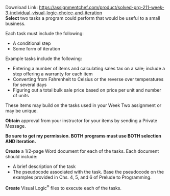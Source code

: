 Download Link: https://assignmentchef.com/product/solved-prg-211-week-3-individual-visual-logic-choice-and-iteration
<br>
<strong>Select</strong> two tasks a program could perform that would be useful to a small business.

Each task must include the following:

<ul>

 <li>A conditional step</li>

 <li>Some form of iteration</li>

</ul>

Example tasks include the following:

<ul>

 <li>Entering a number of items and calculating sales tax on a sale; include a step offering a warranty for each item</li>

 <li>Converting from Fahrenheit to Celsius or the reverse over temperatures for several days</li>

 <li>Figuring out a total bulk sale price based on price per unit and number of units</li>

</ul>

These items may build on the tasks used in your Week Two assignment or may be unique.

<strong>Obtain</strong> approval from your instructor for your items by sending a Private Message.

<strong>Be sure to get my permission. BOTH programs must use BOTH selection AND iteration.</strong>




<strong>Create</strong> a 1/2-page Word document for each of the tasks. Each document should include:

<ul>

 <li>A brief description of the task</li>

 <li>The pseudocode associated with the task. Base the pseudocode on the examples provided in Chs. 4, 5, and 6 of Prelude to Programming.</li>

</ul>

<strong>Create</strong> Visual Logic<sup>®</sup> files to execute each of the tasks.